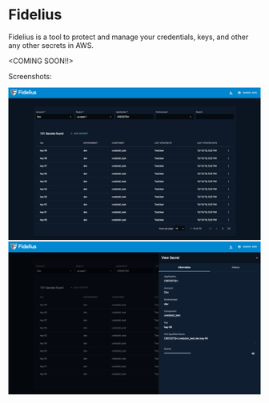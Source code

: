 # Fidelius
Fidelius is a tool to protect and manage your credentials, keys, and other any other secrets in AWS.

<COMING SOON!!>

Screenshots:

<img src="/img/Fidelius_Screenshot_1.png" alt="drawing" width="900px"/>
<img src="/img/Fidelius_Screenshot_2.png" alt="drawing" width="900px"/>

